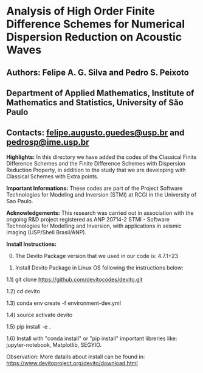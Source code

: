 # Analysis of High Order Finite Difference Schemes for Numerical Dispersion Reduction on Acoustic Waves

## Authors: Felipe A. G. Silva and Pedro S. Peixoto

## Department of Applied Mathematics, Institute of Mathematics and Statistics, University of São Paulo

## Contacts: felipe.augusto.guedes@usp.br and pedrosp@ime.usp.br

**Highlights:** In this directory we have added the codes of the Classical Finite Difference Schemes and the Finite Difference Schemes with Dispersion Reduction Property, in addition to the study that we are developing with Classical Schemes with Extra points.

**Important Informations:** These codes are part of the Project Software Technologies for Modeling and Inversion (STMI) at RCGI in the  University of Sao Paulo.

**Acknowledgements:** This research was carried out in association with the ongoing R&D project registered as ANP 20714-2 STMI - Software Technologies for Modelling and Inversion, with applications in seismic imaging (USP/Shell Brasil/ANP).

**Install Instructions:**

0) The Devito Package version that we used in our code is: 4.7.1+23

1) Install Devito Package in Linux OS following the instructions below:

1.1) git clone https://github.com/devitocodes/devito.git

1.2) cd devito

1.3) conda env create -f environment-dev.yml

1.4) source activate devito

1.5) pip install -e .

1.6) Install with "conda install" or "pip install" important libreries like: jupyter-notebook, Matplotlib, SEGYIO.

Observation: More datails about install can be found in: https://www.devitoproject.org/devito/download.html
